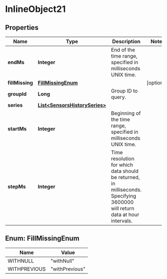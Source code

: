 
# InlineObject21

## Properties
Name | Type | Description | Notes
------------ | ------------- | ------------- | -------------
**endMs** | **Integer** | End of the time range, specified in milliseconds UNIX time. | 
**fillMissing** | [**FillMissingEnum**](#FillMissingEnum) |  |  [optional]
**groupId** | **Long** | Group ID to query. | 
**series** | [**List&lt;SensorsHistorySeries&gt;**](SensorsHistorySeries.md) |  | 
**startMs** | **Integer** | Beginning of the time range, specified in milliseconds UNIX time. | 
**stepMs** | **Integer** | Time resolution for which data should be returned, in milliseconds. Specifying 3600000 will return data at hour intervals. | 


<a name="FillMissingEnum"></a>
## Enum: FillMissingEnum
Name | Value
---- | -----
WITHNULL | &quot;withNull&quot;
WITHPREVIOUS | &quot;withPrevious&quot;




